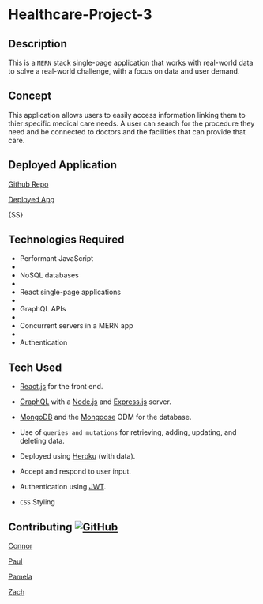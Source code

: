 # Healthcare-Project-3


## Description

This is a `MERN` stack single-page application that works with real-world data to solve a real-world challenge, with a focus on data and user demand.


## Concept

This application allows users to easily access information linking them to thier specific medical care needs. A user can search for the procedure they need and be connected to doctors and the facilities that can provide that care.


## Deployed Application

[Github Repo](https://github.com/crhodes111/Healthcare-Project-3/)

[Deployed App]()

{SS}


## Technologies Required

* Performant JavaScript
* 
* NoSQL databases
* 
* React single-page applications
* 
* GraphQL APIs
* 
* Concurrent servers in a MERN app
* 
* Authentication


## Tech Used

* [React.js](https://reactjs.org/) for the front end.

* [GraphQL](https://graphql.org/) with a [Node.js](https://nodejs.org/) and [Express.js](https://expressjs.com/) server.

* [MongoDB](https://www.mongodb.com/) and the [Mongoose](https://mongoosejs.com/) ODM for the database.

* Use of `queries and mutations` for retrieving, adding, updating, and deleting data.

* Deployed using [Heroku](https://www.heroku.com/) (with data).

* Accept and respond to user input.

* Authentication using [JWT](https://jwt.io/).

* `CSS` Styling


## Contributing [![GitHub](https://img.shields.io/badge/--181717?logo=github&logoColor=ffffff)](https://github.com/)

[Connor](https://github.com/crhodes111)

[Paul](https://github.com/PaulThomasWI)

[Pamela](https://github.com/pamelac21)

[Zach](https://github.com/Nativeblanks)



